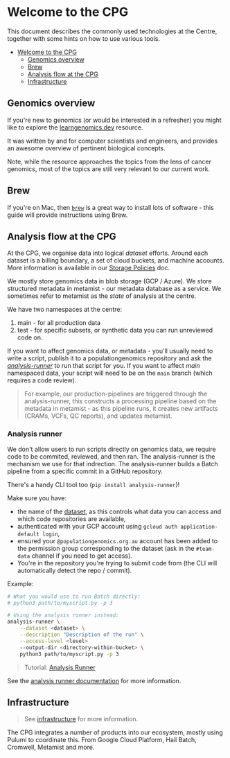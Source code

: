 # Welcome to the CPG

This document describes the commonly used technologies at the Centre, together with some hints on how to use various tools.

- [Welcome to the CPG](#welcome-to-the-cpg)
  - [Genomics overview](#genomics-overview)
  - [Brew](#brew)
  - [Analysis flow at the CPG](#analysis-flow-at-the-cpg)
  - [Infrastructure](#infrastructure)

## Genomics overview

If you're new to genomics (or would be interested in a refresher) you might like to explore the [learngenomics.dev](https://learngenomics.dev/) resource.

It was written by and for computer scientists and engineers, and provides an awesome overview of pertinent biological concepts.

Note, while the resource approaches the topics from the lens of cancer genomics, most of the topics are still very relevant to our current work.

## Brew

If you're on Mac, then [`brew`](https://brew.sh/) is a great way to install lots of software - this guide will provide instructions using Brew.

## Analysis flow at the CPG

At the CPG, we organise data into logical _dataset_ efforts. Around each dataset is a billing boundary, a set of cloud buckets, and machine accounts. More information is available in our [Storage Policies](storage_policies/) doc.

We mostly store genomics data in blob storage (GCP / Azure). We store structured metadata in metamist - our metadata database as a service. We sometimes refer to metamist as the _state_ of analysis at the centre.

We have two namespaces at the centre:

1. main - for all production data
2. test - for specific subsets, or synthetic data you can run unreviewed code on.

If you want to affect genomics data, or metadata - you'll usually need to write a script, publish it to a populationgenomics repository and ask the [_analysis-runner_](#analysis-runner) to run that script for you. If you want to affect _main_ namespaced data, your script will need to be on the `main` branch (which requires a code review).

> For example, our production-pipelines are triggered through the analysis-runner, this constructs a processing pipeline based on the metadata in metamist - as this pipeline runs, it creates new artifacts (CRAMs, VCFs, QC reports), and updates metamist.

### Analysis runner

We don't allow users to run scripts directly on genomics data, we require code to be commited, reviewed, and then ran. The analysis-runner is the mechanism we use for that indrection. The analysis-runner builds a Batch pipeline from a specific commit in a GitHub repository.

There's a handy CLI tool too (`pip install analysis-runner`)!

Make sure you have:

- the name of the [dataset](storage_policies/), as this controls what data you can access and which code repositories are available,
- authenticated with your GCP account using `gcloud auth application-default login`,
- ensured your `@populationgenomics.org.au` account has been added to the permission group corresponding to the dataset (ask in the `#team-data` channel if you need to get access).
- You're in the repository you're trying to submit code from (the CLI will automatically detect the repo / commit).

Example:

```bash
# What you would use to run Batch directly:
# python3 path/to/myscript.py -p 3

# Using the analysis runner instead:
analysis-runner \
    --dataset <dataset> \
    --description "Description of the run" \
    --access-level <level>
    --output-dir <directory-within-bucket> \
    python3 path/to/myscript.py -p 3
```

> Tutorial: [Analysis Runner](exercise-analysis-runner/)

See the [analysis runner documentation](https://github.com/populationgenomics/analysis-runner#cli) for more information.


## Infrastructure

> See [infrastructure](infrastructure.md) for more information.

The CPG integrates a number of products into our ecosystem, mostly using Pulumi to coordinate this. From Google Cloud Platform, Hail Batch, Cromwell, Metamist and more.
